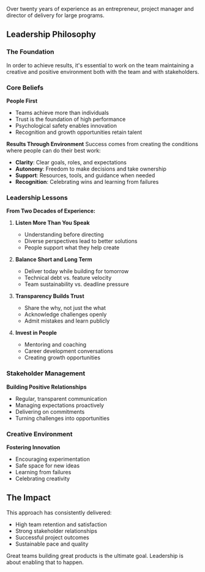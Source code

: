 Over twenty years of experience as an entrepreneur, project manager and director of delivery for large programs.

## Leadership Philosophy

### The Foundation
In order to achieve results, it's essential to work on the team maintaining a creative and positive environment both with the team and with stakeholders.

### Core Beliefs

**People First**
- Teams achieve more than individuals
- Trust is the foundation of high performance
- Psychological safety enables innovation
- Recognition and growth opportunities retain talent

**Results Through Environment**
Success comes from creating the conditions where people can do their best work:

- **Clarity**: Clear goals, roles, and expectations
- **Autonomy**: Freedom to make decisions and take ownership
- **Support**: Resources, tools, and guidance when needed
- **Recognition**: Celebrating wins and learning from failures

### Leadership Lessons

**From Two Decades of Experience:**

1. **Listen More Than You Speak**
   - Understanding before directing
   - Diverse perspectives lead to better solutions
   - People support what they help create

2. **Balance Short and Long Term**
   - Deliver today while building for tomorrow
   - Technical debt vs. feature velocity
   - Team sustainability vs. deadline pressure

3. **Transparency Builds Trust**
   - Share the why, not just the what
   - Acknowledge challenges openly
   - Admit mistakes and learn publicly

4. **Invest in People**
   - Mentoring and coaching
   - Career development conversations
   - Creating growth opportunities

### Stakeholder Management

**Building Positive Relationships**
- Regular, transparent communication
- Managing expectations proactively
- Delivering on commitments
- Turning challenges into opportunities

### Creative Environment

**Fostering Innovation**
- Encouraging experimentation
- Safe space for new ideas
- Learning from failures
- Celebrating creativity

## The Impact

This approach has consistently delivered:
- High team retention and satisfaction
- Strong stakeholder relationships
- Successful project outcomes
- Sustainable pace and quality

Great teams building great products is the ultimate goal. Leadership is about enabling that to happen.
